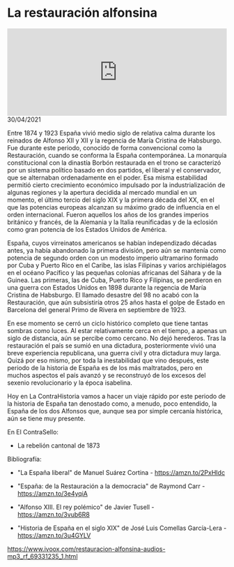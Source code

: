 # La restauración alfonsina
<iframe id='audio_88903085' frameborder='0' allowfullscreen='' scrolling='no' height='200' style='width:100%;' src='https://www.ivoox.com/player_ej_69331235_6_1.html' loading='lazy'></iframe>30/04/2021

Entre 1874 y 1923 España vivió medio siglo de relativa calma durante los reinados de Alfonso XII y XII y la regencia de María Cristina de Habsburgo. Fue durante este periodo, conocido de forma convencional como la Restauración, cuando se conforma la España contemporánea. La monarquía constitucional con la dinastía Borbón restaurada en el trono se caracterizó por un sistema político basado en dos partidos, el liberal y el conservador, que se alternaban ordenadamente en el poder. Esa misma estabilidad permitió cierto crecimiento económico impulsado por la industrialización de algunas regiones y la apertura decidida al mercado mundial en un momento, el último tercio del siglo XIX y la primera década del XX, en el que las potencias europeas alcanzan su máximo grado de influencia en el orden internacional. Fueron aquellos los años de los grandes imperios británico y francés, de la Alemania y la Italia reunificadas y de la eclosión como gran potencia de los Estados Unidos de América. 

 España, cuyos virreinatos americanos se habían independizado décadas antes, ya había abandonado la primera división, pero aún se mantenía como potencia de segundo orden con un modesto imperio ultramarino formado por Cuba y Puerto Rico en el Caribe, las islas Filipinas y varios archipiélagos en el océano Pacífico y las pequeñas colonias africanas del Sáhara y de la Guinea. Las primeras, las de Cuba, Puerto Rico y Filipinas, se perdieron en una guerra con Estados Unidos en 1898 durante la regencia de María Cristina de Habsburgo. El llamado desastre del 98 no acabó con la Restauración, que aún subsistiría otros 25 años hasta el golpe de Estado en Barcelona del general Primo de Rivera en septiembre de 1923.  

 En ese momento se cerró un ciclo histórico completo que tiene tantas sombras como luces. Al estar relativamente cerca en el tiempo, a apenas un siglo de distancia, aún se percibe como cercano. No dejó herederos. Tras la restauración el país se sumió en una dictadura, posteriormente vivió una breve experiencia republicana, una guerra civil y otra dictadura muy larga. Quizá por eso mismo, por toda la inestabilidad que vino después, este periodo de la historia de España es de los más maltratados, pero en muchos aspectos el país avanzó y se reconstruyó de los excesos del sexenio revolucionario y la época isabelina.  

 Hoy en La ContraHistoria vamos a hacer un viaje rápido por este periodo de la historia de España tan denostado como, a menudo, poco entendido, la España de los dos Alfonsos que, aunque sea por simple cercanía histórica, aún se tiene muy presente.  

 En El ContraSello:

 - La rebelión cantonal de 1873 

 Bibliografía:

 - "La España liberal" de Manuel Suárez Cortina - https://amzn.to/2PxHIdc

 - "España: de la Restauración a la democracia" de Raymond Carr - https://amzn.to/3e4yqiA

 - "Alfonso XIII. El rey polémico" de Javier Tusell - https://amzn.to/3vub6R8

 - "Historia de España en el siglo XIX" de José Luis Comellas García-Lera - https://amzn.to/3u4GYLV 

 

https://www.ivoox.com/restauracion-alfonsina-audios-mp3_rf_69331235_1.html
